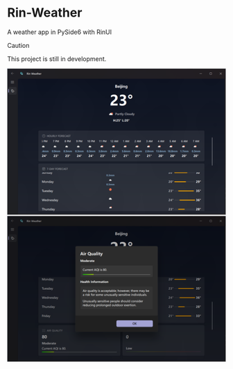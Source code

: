 # Rin-Weather
A weather app in PySide6 with RinUI

> [!CAUTION]
> This project is still in development.


![img1](docs/image/img_1.png)
![img2](docs/image/img_2.png)
